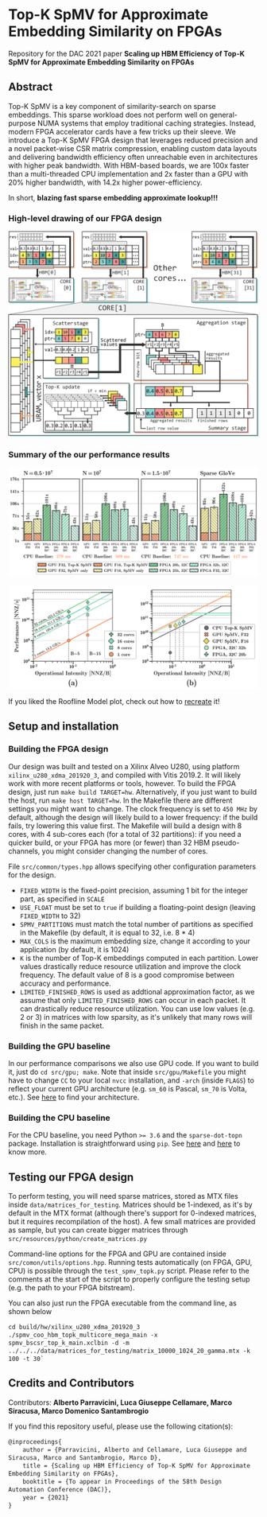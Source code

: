# Top-K SpMV for Approximate Embedding Similarity on FPGAs
Repository for the DAC 2021 paper **Scaling up HBM Efficiency of Top-K SpMV for Approximate Embedding Similarity on FPGAs**

## Abstract

Top-K SpMV is a key component of similarity-search on sparse embeddings. This sparse workload does not perform well on general-purpose NUMA systems that employ traditional caching strategies.
Instead, modern FPGA accelerator cards have a few tricks up their sleeve. We introduce a Top-K SpMV FPGA design that leverages reduced precision and a novel packet-wise CSR matrix compression, enabling custom data layouts and delivering bandwidth efficiency often unreachable even in architectures with higher peak bandwidth.
With HBM-based boards, we are 100x faster than a multi-threaded CPU implementation and 2x faster than a GPU with 20% higher bandwidth, with 14.2x higher power-efficiency.

In short, **blazing fast sparse embedding approximate lookup!!!**

### High-level drawing of our FPGA design

![High-level FPGA architecture](https://github.com/AlbertoParravicini/approximate-spmv-topk/blob/main/data/plots/architecture.png)

### Summary of the our performance results

![Speedup of our design](https://github.com/AlbertoParravicini/approximate-spmv-topk/blob/main/data/plots/exec_time_2021_03_07.png)

![Roofline model of our design](https://github.com/AlbertoParravicini/approximate-spmv-topk/blob/main/data/plots/roofline_cpu_gpu_2021_03_07.png)

If you liked the Roofline Model plot, check out how to [recreate](https://github.com/AlbertoParravicini/segretini-matplottini) it!

## Setup and installation

### Building the FPGA design

Our design was built and tested on a Xilinx Alveo U280, using platform `xilinx_u280_xdma_201920_3`, and compiled with Vitis 2019.2. It will likely work with more recent platforms or tools, however.
To build the FPGA design, just run `make build TARGET=hw`. Alternatively, if you just want to build the host, run `make host TARGET=hw`.
In the Makefile there are different settings you might want to change. The clock frequency is set to `450 MHz` by default, although the design will likely build to a lower frequency: if the build fails, try lowering this value first.
The Makefile will build a design with 8 cores, with 4 sub-cores each (for a total of 32 partitions): if you need a quicker build, or your FPGA has more (or fewer) than 32 HBM pseudo-channels, you might consider changing the number of cores.

File `src/common/types.hpp` allows specifying other configuration parameters for the design.
* `FIXED_WIDTH` is the fixed-point precision, assuming 1 bit for the integer part, as specified in `SCALE`
* `USE_FLOAT` must be set to `true` if building a floating-point design (leaving `FIXED_WIDTH` to 32)
* `SPMV_PARTITIONS` must match the total number of partitions as specified in the Makefile (by default, it is equal to 32, i.e. 8 * 4)
* `MAX_COLS` is the maximum embedding size, change it according to your application (by default, it is 1024)
* `K` is the number of Top-K embeddings computed in each partition. Lower values drastically reduce resource utilization and improve the clock frequency. The default value of 8 is a good compromise between accuracy and performance.
* `LIMITED_FINISHED_ROWS` is used as addtional approximation factor, as we assume that only `LIMITED_FINISHED_ROWS` can occur in each packet. It can drastically reduce resource utilization. You can use low values (e.g. 2 or 3) in matrices with low sparsity, as it's unlikely that many rows will finish in the same packet.

### Building the GPU baseline

In our performance comparisons we also use GPU code. If you want to build it, just do `cd src/gpu; make`.
Note that inside `src/gpu/Makefile` you might have to change `CC` to your local `nvcc` installation, and `-arch` (inside `FLAGS`) to reflect your current GPU architecture (e.g. `sm_60` is Pascal, `sm_70` is Volta, etc.).
See [here](https://arnon.dk/matching-sm-architectures-arch-and-gencode-for-various-nvidia-cards/) to find your architecture.

### Building the CPU baseline

For the CPU baseline, you need Python `>= 3.6` and the `sparse-dot-topn` package. Installation is straightforward using `pip`. 
See [here](https://pypi.org/project/sparse-dot-topn/) and [here](https://medium.com/wbaa/https-medium-com-ingwbaa-boosting-selection-of-the-most-similar-entities-in-large-scale-datasets-450b3242e618) to know more.

## Testing our FPGA design

To perform testing, you will need sparse matrices, stored as MTX files inside `data/matrices_for_testing`. Matrices should be 1-indexed, as it's by default in the MTX format (although there's support for 0-indexed matrices, but it requires recompilation of the host).
A few small matrices are provided as sample, but you can create bigger matrices through `src/resources/python/create_matrices.py`

Command-line options for the FPGA and GPU are contained inside `src/comon/utils/options.hpp`. Running tests automatically (on FPGA, GPU, CPU) is possible through the `test_spmv_topk.py` script.
Please refer to the comments at the start of the script to properly configure the testing setup (e.g. the path to your FPGA bitstream).

You can also just run the FPGA executable from the command line, as shown below

```
cd build/hw/xilinx_u280_xdma_201920_3
./spmv_coo_hbm_topk_multicore_mega_main -x spmv_bscsr_top_k_main.xclbin -d -m ../../../data/matrices_for_testing/matrix_10000_1024_20_gamma.mtx -k 100 -t 30`
```

## Credits and Contributors
Contributors: **Alberto Parravicini, Luca Giuseppe Cellamare, Marco Siracusa, Marco Domenico Santambrogio**

If you find this repository useful, please use the following citation(s):

```
@inproceedings{
    author = {Parravicini, Alberto and Cellamare, Luca Giuseppe and Siracusa, Marco and Santambrogio, Marco D},
    title = {Scaling up HBM Efficiency of Top-K SpMV for Approximate Embedding Similarity on FPGAs},
    booktitle = {To appear in Proceedings of the 58th Design Automation Conference (DAC)},
    year = {2021}
}
```